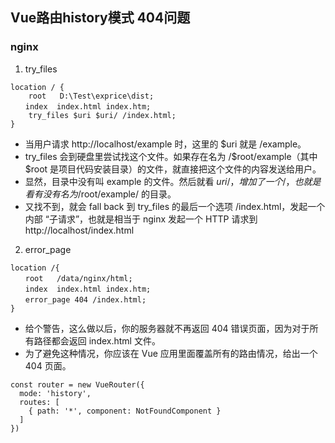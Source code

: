 ## Vue路由history模式 404问题

### nginx
1. try_files
```
location / {
    root   D:\Test\exprice\dist;
　　index  index.html index.htm;
    try_files $uri $uri/ /index.html;
}
```
- 当用户请求 http://localhost/example 时，这里的 $uri 就是 /example。 
- try_files 会到硬盘里尝试找这个文件。如果存在名为 /$root/example（其中 $root 是项目代码安装目录）的文件，就直接把这个文件的内容发送给用户。 
- 显然，目录中没有叫 example 的文件。然后就看 $uri/，增加了一个 /，也就是看有没有名为 /$root/example/ 的目录。 
- 又找不到，就会 fall back 到 try_files 的最后一个选项 /index.html，发起一个内部 “子请求”，也就是相当于 nginx 发起一个 HTTP 请求到 http://localhost/index.html 

2. error_page
```
location /{
　　root   /data/nginx/html;
　　index  index.html index.htm;
　　error_page 404 /index.html;
}
```


- 给个警告，这么做以后，你的服务器就不再返回 404 错误页面，因为对于所有路径都会返回 index.html 文件。
- 为了避免这种情况，你应该在 Vue 应用里面覆盖所有的路由情况，给出一个 404 页面。
```
const router = new VueRouter({
  mode: 'history',
  routes: [
    { path: '*', component: NotFoundComponent }
  ]
})
```